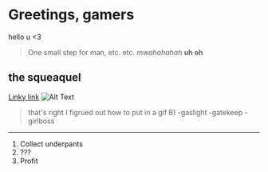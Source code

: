 # Greetings, gamers
hello u <3
> One small step for man, etc. etc. 
*mwahahahah*
**uh oh**
## the squeaquel
[Linky link](https://www.livemint.com/news/world/queen-elizabeth-died-of-broken-heart-royal-expert-decodes-double-rainbow-11664166452068.html)
![Alt Text]([https://www.google.com/url?sa=i&url=https%3A%2F%2Ftenor.com%2Fview%2Fcrab-rave-dancing-dancing-crab-gif-16543314&psig=AOvVaw3wPG4grhyCeAOu7u1a4UpO&ust=1664354092790000&source=images&cd=vfe&ved=0CAsQjRxqFwoTCKjV1qbItPoCFQAAAAAdAAAAABAH](https://c.tenor.com/tIkZOxK_adAAAAAd/crab-rave.gif))
> that's right I figrued out how to put in a gif B)
-gaslight 
-gatekeep
-girlboss
---
1. Collect underpants 
2. ???
3. Profit
